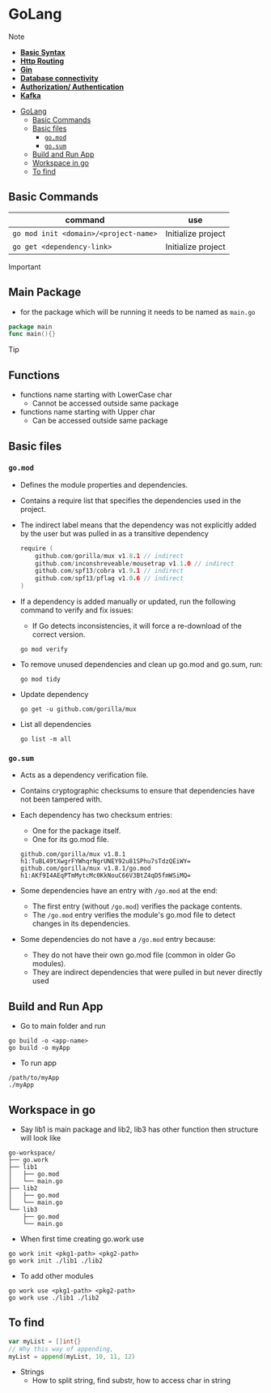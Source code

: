 # GoLang

> [!NOTE]
> - [<u>**Basic Syntax**</u>](./sub_files/basic_syntax.md)
> - [<u>**Http Routing**</u>](./sub_files/http_routing.md)
> - [<u>**Gin**</u>](./sub_files/gin.md)
> - [<u>**Database connectivity**</u>](./sub_files/database_connectivity.md)
> - [<u>**Authorization/ Authentication**</u>](./sub_files/authorization_authentication.md)
> - [<u>**Kafka**</u>](./sub_files/kafka.md)

- [GoLang](#golang)
  - [Basic Commands](#basic-commands)
  - [Basic files](#basic-files)
    - [`go.mod`](#gomod)
    - [`go.sum`](#gosum)
  - [Build and Run App](#build-and-run-app)
  - [Workspace in go](#workspace-in-go)
  - [To find](#to-find)


## Basic Commands

| command | use |
|-|-|
| `go mod init <domain>/<project-name>` | Initialize project  |
| `go get <dependency-link>` | Initialize project  |

> [!IMPORTANT]
> ## Main Package
> - for the package which will be running it needs to be named as `main.go`
> ```go
> package main
> func main(){}
> ```

> [!TIP]
> ## Functions
> - functions name starting with LowerCase char
>   - Cannot be accessed outside same package
> - functions name starting with Upper char
>   - Can be accessed outside same package

## Basic files
### `go.mod`
- Defines the module properties and dependencies.
- Contains a require list that specifies the dependencies used in the project.
- The indirect label means that the dependency was not explicitly added by the user but was pulled in as a transitive dependency
    
    ```go
    require (
        github.com/gorilla/mux v1.8.1 // indirect
        github.com/inconshreveable/mousetrap v1.1.0 // indirect
        github.com/spf13/cobra v1.9.1 // indirect
        github.com/spf13/pflag v1.0.6 // indirect
    )
    ```

- If a dependency is added manually or updated, run the following command to verify and fix issues:
    - If Go detects inconsistencies, it will force a re-download of the correct version.

    ```
    go mod verify
    ```

- To remove unused dependencies and clean up go.mod and go.sum, run:

    ```
    go mod tidy
    ```

- Update dependency

    ```
    go get -u github.com/gorilla/mux
    ```

- List all dependencies

    ```
    go list -m all
    ```

### `go.sum`
- Acts as a dependency verification file.
- Contains cryptographic checksums to ensure that dependencies have not been tampered with.
- Each dependency has two checksum entries:
    - One for the package itself.
    - One for its go.mod file.

    ```
    github.com/gorilla/mux v1.8.1 h1:TuBL49tXwgrFYWhqrNgrUNEY92u81SPhu7sTdzQEiWY=
    github.com/gorilla/mux v1.8.1/go.mod h1:AKf9I4AEqPTmMytcMc0KkNouC66V3BtZ4qD5fmWSiMQ=
    ```

- Some dependencies have an entry with `/go.mod` at the end:
    - The first entry (without `/go.mod`) verifies the package contents.
    - The `/go.mod` entry verifies the module's go.mod file to detect changes in its dependencies.

- Some dependencies do not have a `/go.mod` entry because:
    - They do not have their own go.mod file (common in older Go modules).
    - They are indirect dependencies that were pulled in but never directly used


## Build and Run App
- Go to main folder and run

```
go build -o <app-name>
go build -o myApp
```

- To run app

```
/path/to/myApp
./myApp
```

## Workspace in go
- Say lib1 is main package and lib2, lib3 has other function then structure will look like 

```
go-workspace/
├── go.work
├── lib1
│   ├── go.mod
│   └── main.go
├── lib2
│   ├── go.mod
│   └── main.go
└── lib3
    ├── go.mod
    └── main.go
```

- When first time creating go.work use

```
go work init <pkg1-path> <pkg2-path>
go work init ./lib1 ./lib2
```

- To add other modules

```
go work use <pkg1-path> <pkg2-path>
go work use ./lib1 ./lib2
```

## To find

```go
var myList = []int{}
// Why this way of appending, 
myList = append(myList, 10, 11, 12)
```

- Strings
  - How to split string, find substr, how to access char in string

